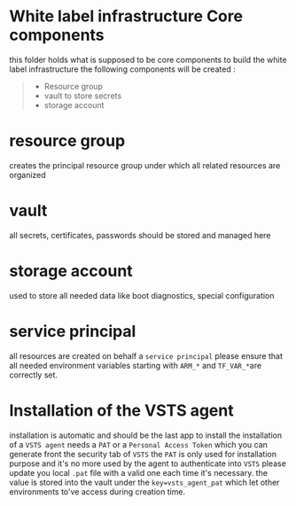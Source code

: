 # White label infrastructure Core components

this folder holds what is supposed to be core components to build the white label infrastructure
the following components will be created :

> * Resource group
> * vault to store secrets
> * storage account

# resource group
creates the principal resource group under which all related resources are organized

# vault
all secrets, certificates, passwords should be stored and managed here

# storage account
used to store all needed data like boot diagnostics, special configuration


# service principal
all resources are created on behalf a `service principal`
please ensure that all needed environment variables starting with `ARM_*` and `TF_VAR_*`are correctly set.

# Installation of the VSTS agent
installation is automatic and should be the last app to install
the installation of a `VSTS agent` needs a `PAT` or a `Personal Access Token` which you can generate front the security tab of `VSTS`
the `PAT` is only used for installation purpose and it's no more used by the agent to authenticate into `VSTS`
please update you local `.pat` file with a valid one each time it's necessary.
the value is stored into the vault under the `key=vsts_agent_pat` which let other environments to've access during creation time.
